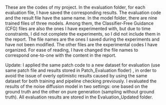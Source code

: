 These are the codes of my project. In the evaluation folder, for each evaluation file, I have saved the corresponding results. The evaluation code and the result file have the same name. In the model folder, there are nine trained files of three models. Among them, the Classifier-Free Guidance (CFG) files are also the ones I have experimented with, but due to time constraints, I did not complete the experiments, so I did not include them in the report. The file names are the ones I saved during the experiments and have not been modified. The other files are the experimental codes I have organized. For ease of reading, I have changed the file names to correspond one-to-one with the content in the report.

Update: I applied the same patch code to a new dataset for evaluation (use same patch file and results stored in Patch_Evaluation floder) , in order to avoid the issue of overly optimistic results caused by using the same dataset for both training and pipeline checking previously. I evaluated the results of the noise diffusion model in two settings: one based on the ground truth and the other on pure generation (sampling without ground truth). All evaluation results are stored in the Evaluation_Updated folder. 